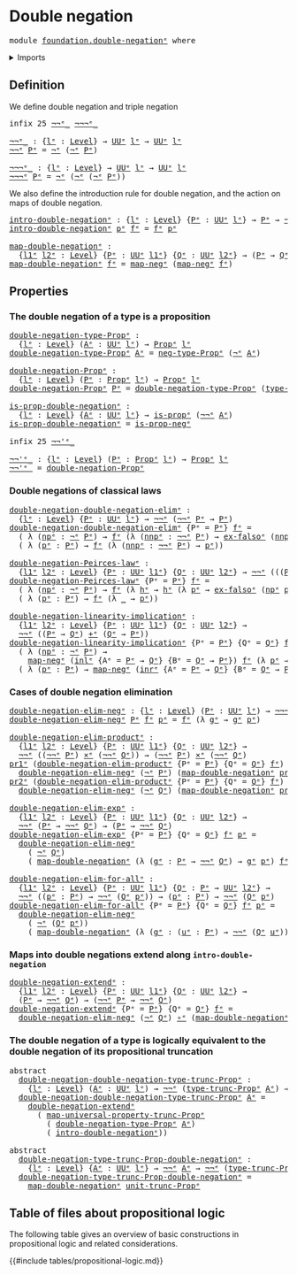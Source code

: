# Double negation

<pre class="Agda"><a id="28" class="Keyword">module</a> <a id="35" href="foundation.double-negation%25E1%25B5%2589.html" class="Module">foundation.double-negationᵉ</a> <a id="63" class="Keyword">where</a>
</pre>
<details><summary>Imports</summary>

<pre class="Agda"><a id="119" class="Keyword">open</a> <a id="124" class="Keyword">import</a> <a id="131" href="foundation.dependent-pair-types%25E1%25B5%2589.html" class="Module">foundation.dependent-pair-typesᵉ</a>
<a id="164" class="Keyword">open</a> <a id="169" class="Keyword">import</a> <a id="176" href="foundation.negation%25E1%25B5%2589.html" class="Module">foundation.negationᵉ</a>
<a id="197" class="Keyword">open</a> <a id="202" class="Keyword">import</a> <a id="209" href="foundation.propositional-truncations%25E1%25B5%2589.html" class="Module">foundation.propositional-truncationsᵉ</a>
<a id="247" class="Keyword">open</a> <a id="252" class="Keyword">import</a> <a id="259" href="foundation.universe-levels%25E1%25B5%2589.html" class="Module">foundation.universe-levelsᵉ</a>

<a id="288" class="Keyword">open</a> <a id="293" class="Keyword">import</a> <a id="300" href="foundation-core.cartesian-product-types%25E1%25B5%2589.html" class="Module">foundation-core.cartesian-product-typesᵉ</a>
<a id="341" class="Keyword">open</a> <a id="346" class="Keyword">import</a> <a id="353" href="foundation-core.coproduct-types%25E1%25B5%2589.html" class="Module">foundation-core.coproduct-typesᵉ</a>
<a id="386" class="Keyword">open</a> <a id="391" class="Keyword">import</a> <a id="398" href="foundation-core.empty-types%25E1%25B5%2589.html" class="Module">foundation-core.empty-typesᵉ</a>
<a id="427" class="Keyword">open</a> <a id="432" class="Keyword">import</a> <a id="439" href="foundation-core.function-types%25E1%25B5%2589.html" class="Module">foundation-core.function-typesᵉ</a>
<a id="471" class="Keyword">open</a> <a id="476" class="Keyword">import</a> <a id="483" href="foundation-core.propositions%25E1%25B5%2589.html" class="Module">foundation-core.propositionsᵉ</a>
</pre>
</details>

## Definition

We define double negation and triple negation

<pre class="Agda"><a id="600" class="Keyword">infix</a> <a id="606" class="Number">25</a> <a id="609" href="foundation.double-negation%25E1%25B5%2589.html#621" class="Function Operator">¬¬ᵉ_</a> <a id="614" href="foundation.double-negation%25E1%25B5%2589.html#680" class="Function Operator">¬¬¬ᵉ_</a>

<a id="¬¬ᵉ_"></a><a id="621" href="foundation.double-negation%25E1%25B5%2589.html#621" class="Function Operator">¬¬ᵉ_</a> <a id="626" class="Symbol">:</a> <a id="628" class="Symbol">{</a><a id="629" href="foundation.double-negation%25E1%25B5%2589.html#629" class="Bound">lᵉ</a> <a id="632" class="Symbol">:</a> <a id="634" href="Agda.Primitive.html#742" class="Postulate">Level</a><a id="639" class="Symbol">}</a> <a id="641" class="Symbol">→</a> <a id="643" href="Agda.Primitive.html#429" class="Primitive">UUᵉ</a> <a id="647" href="foundation.double-negation%25E1%25B5%2589.html#629" class="Bound">lᵉ</a> <a id="650" class="Symbol">→</a> <a id="652" href="Agda.Primitive.html#429" class="Primitive">UUᵉ</a> <a id="656" href="foundation.double-negation%25E1%25B5%2589.html#629" class="Bound">lᵉ</a>
<a id="659" href="foundation.double-negation%25E1%25B5%2589.html#621" class="Function Operator">¬¬ᵉ</a> <a id="663" href="foundation.double-negation%25E1%25B5%2589.html#663" class="Bound">Pᵉ</a> <a id="666" class="Symbol">=</a> <a id="668" href="foundation-core.negation%25E1%25B5%2589.html#599" class="Function Operator">¬ᵉ</a> <a id="671" class="Symbol">(</a><a id="672" href="foundation-core.negation%25E1%25B5%2589.html#599" class="Function Operator">¬ᵉ</a> <a id="675" href="foundation.double-negation%25E1%25B5%2589.html#663" class="Bound">Pᵉ</a><a id="677" class="Symbol">)</a>

<a id="¬¬¬ᵉ_"></a><a id="680" href="foundation.double-negation%25E1%25B5%2589.html#680" class="Function Operator">¬¬¬ᵉ_</a> <a id="686" class="Symbol">:</a> <a id="688" class="Symbol">{</a><a id="689" href="foundation.double-negation%25E1%25B5%2589.html#689" class="Bound">lᵉ</a> <a id="692" class="Symbol">:</a> <a id="694" href="Agda.Primitive.html#742" class="Postulate">Level</a><a id="699" class="Symbol">}</a> <a id="701" class="Symbol">→</a> <a id="703" href="Agda.Primitive.html#429" class="Primitive">UUᵉ</a> <a id="707" href="foundation.double-negation%25E1%25B5%2589.html#689" class="Bound">lᵉ</a> <a id="710" class="Symbol">→</a> <a id="712" href="Agda.Primitive.html#429" class="Primitive">UUᵉ</a> <a id="716" href="foundation.double-negation%25E1%25B5%2589.html#689" class="Bound">lᵉ</a>
<a id="719" href="foundation.double-negation%25E1%25B5%2589.html#680" class="Function Operator">¬¬¬ᵉ</a> <a id="724" href="foundation.double-negation%25E1%25B5%2589.html#724" class="Bound">Pᵉ</a> <a id="727" class="Symbol">=</a> <a id="729" href="foundation-core.negation%25E1%25B5%2589.html#599" class="Function Operator">¬ᵉ</a> <a id="732" class="Symbol">(</a><a id="733" href="foundation-core.negation%25E1%25B5%2589.html#599" class="Function Operator">¬ᵉ</a> <a id="736" class="Symbol">(</a><a id="737" href="foundation-core.negation%25E1%25B5%2589.html#599" class="Function Operator">¬ᵉ</a> <a id="740" href="foundation.double-negation%25E1%25B5%2589.html#724" class="Bound">Pᵉ</a><a id="742" class="Symbol">))</a>
</pre>
We also define the introduction rule for double negation, and the action on maps
of double negation.

<pre class="Agda"><a id="intro-double-negationᵉ"></a><a id="860" href="foundation.double-negation%25E1%25B5%2589.html#860" class="Function">intro-double-negationᵉ</a> <a id="883" class="Symbol">:</a> <a id="885" class="Symbol">{</a><a id="886" href="foundation.double-negation%25E1%25B5%2589.html#886" class="Bound">lᵉ</a> <a id="889" class="Symbol">:</a> <a id="891" href="Agda.Primitive.html#742" class="Postulate">Level</a><a id="896" class="Symbol">}</a> <a id="898" class="Symbol">{</a><a id="899" href="foundation.double-negation%25E1%25B5%2589.html#899" class="Bound">Pᵉ</a> <a id="902" class="Symbol">:</a> <a id="904" href="Agda.Primitive.html#429" class="Primitive">UUᵉ</a> <a id="908" href="foundation.double-negation%25E1%25B5%2589.html#886" class="Bound">lᵉ</a><a id="910" class="Symbol">}</a> <a id="912" class="Symbol">→</a> <a id="914" href="foundation.double-negation%25E1%25B5%2589.html#899" class="Bound">Pᵉ</a> <a id="917" class="Symbol">→</a> <a id="919" href="foundation.double-negation%25E1%25B5%2589.html#621" class="Function Operator">¬¬ᵉ</a> <a id="923" href="foundation.double-negation%25E1%25B5%2589.html#899" class="Bound">Pᵉ</a>
<a id="926" href="foundation.double-negation%25E1%25B5%2589.html#860" class="Function">intro-double-negationᵉ</a> <a id="949" href="foundation.double-negation%25E1%25B5%2589.html#949" class="Bound">pᵉ</a> <a id="952" href="foundation.double-negation%25E1%25B5%2589.html#952" class="Bound">fᵉ</a> <a id="955" class="Symbol">=</a> <a id="957" href="foundation.double-negation%25E1%25B5%2589.html#952" class="Bound">fᵉ</a> <a id="960" href="foundation.double-negation%25E1%25B5%2589.html#949" class="Bound">pᵉ</a>

<a id="map-double-negationᵉ"></a><a id="964" href="foundation.double-negation%25E1%25B5%2589.html#964" class="Function">map-double-negationᵉ</a> <a id="985" class="Symbol">:</a>
  <a id="989" class="Symbol">{</a><a id="990" href="foundation.double-negation%25E1%25B5%2589.html#990" class="Bound">l1ᵉ</a> <a id="994" href="foundation.double-negation%25E1%25B5%2589.html#994" class="Bound">l2ᵉ</a> <a id="998" class="Symbol">:</a> <a id="1000" href="Agda.Primitive.html#742" class="Postulate">Level</a><a id="1005" class="Symbol">}</a> <a id="1007" class="Symbol">{</a><a id="1008" href="foundation.double-negation%25E1%25B5%2589.html#1008" class="Bound">Pᵉ</a> <a id="1011" class="Symbol">:</a> <a id="1013" href="Agda.Primitive.html#429" class="Primitive">UUᵉ</a> <a id="1017" href="foundation.double-negation%25E1%25B5%2589.html#990" class="Bound">l1ᵉ</a><a id="1020" class="Symbol">}</a> <a id="1022" class="Symbol">{</a><a id="1023" href="foundation.double-negation%25E1%25B5%2589.html#1023" class="Bound">Qᵉ</a> <a id="1026" class="Symbol">:</a> <a id="1028" href="Agda.Primitive.html#429" class="Primitive">UUᵉ</a> <a id="1032" href="foundation.double-negation%25E1%25B5%2589.html#994" class="Bound">l2ᵉ</a><a id="1035" class="Symbol">}</a> <a id="1037" class="Symbol">→</a> <a id="1039" class="Symbol">(</a><a id="1040" href="foundation.double-negation%25E1%25B5%2589.html#1008" class="Bound">Pᵉ</a> <a id="1043" class="Symbol">→</a> <a id="1045" href="foundation.double-negation%25E1%25B5%2589.html#1023" class="Bound">Qᵉ</a><a id="1047" class="Symbol">)</a> <a id="1049" class="Symbol">→</a> <a id="1051" href="foundation.double-negation%25E1%25B5%2589.html#621" class="Function Operator">¬¬ᵉ</a> <a id="1055" href="foundation.double-negation%25E1%25B5%2589.html#1008" class="Bound">Pᵉ</a> <a id="1058" class="Symbol">→</a> <a id="1060" href="foundation.double-negation%25E1%25B5%2589.html#621" class="Function Operator">¬¬ᵉ</a> <a id="1064" href="foundation.double-negation%25E1%25B5%2589.html#1023" class="Bound">Qᵉ</a>
<a id="1067" href="foundation.double-negation%25E1%25B5%2589.html#964" class="Function">map-double-negationᵉ</a> <a id="1088" href="foundation.double-negation%25E1%25B5%2589.html#1088" class="Bound">fᵉ</a> <a id="1091" class="Symbol">=</a> <a id="1093" href="foundation-core.negation%25E1%25B5%2589.html#657" class="Function">map-negᵉ</a> <a id="1102" class="Symbol">(</a><a id="1103" href="foundation-core.negation%25E1%25B5%2589.html#657" class="Function">map-negᵉ</a> <a id="1112" href="foundation.double-negation%25E1%25B5%2589.html#1088" class="Bound">fᵉ</a><a id="1114" class="Symbol">)</a>
</pre>
## Properties

### The double negation of a type is a proposition

<pre class="Agda"><a id="double-negation-type-Propᵉ"></a><a id="1196" href="foundation.double-negation%25E1%25B5%2589.html#1196" class="Function">double-negation-type-Propᵉ</a> <a id="1223" class="Symbol">:</a>
  <a id="1227" class="Symbol">{</a><a id="1228" href="foundation.double-negation%25E1%25B5%2589.html#1228" class="Bound">lᵉ</a> <a id="1231" class="Symbol">:</a> <a id="1233" href="Agda.Primitive.html#742" class="Postulate">Level</a><a id="1238" class="Symbol">}</a> <a id="1240" class="Symbol">(</a><a id="1241" href="foundation.double-negation%25E1%25B5%2589.html#1241" class="Bound">Aᵉ</a> <a id="1244" class="Symbol">:</a> <a id="1246" href="Agda.Primitive.html#429" class="Primitive">UUᵉ</a> <a id="1250" href="foundation.double-negation%25E1%25B5%2589.html#1228" class="Bound">lᵉ</a><a id="1252" class="Symbol">)</a> <a id="1254" class="Symbol">→</a> <a id="1256" href="foundation-core.propositions%25E1%25B5%2589.html#1181" class="Function">Propᵉ</a> <a id="1262" href="foundation.double-negation%25E1%25B5%2589.html#1228" class="Bound">lᵉ</a>
<a id="1265" href="foundation.double-negation%25E1%25B5%2589.html#1196" class="Function">double-negation-type-Propᵉ</a> <a id="1292" href="foundation.double-negation%25E1%25B5%2589.html#1292" class="Bound">Aᵉ</a> <a id="1295" class="Symbol">=</a> <a id="1297" href="foundation.negation%25E1%25B5%2589.html#883" class="Function">neg-type-Propᵉ</a> <a id="1312" class="Symbol">(</a><a id="1313" href="foundation-core.negation%25E1%25B5%2589.html#599" class="Function Operator">¬ᵉ</a> <a id="1316" href="foundation.double-negation%25E1%25B5%2589.html#1292" class="Bound">Aᵉ</a><a id="1318" class="Symbol">)</a>

<a id="double-negation-Propᵉ"></a><a id="1321" href="foundation.double-negation%25E1%25B5%2589.html#1321" class="Function">double-negation-Propᵉ</a> <a id="1343" class="Symbol">:</a>
  <a id="1347" class="Symbol">{</a><a id="1348" href="foundation.double-negation%25E1%25B5%2589.html#1348" class="Bound">lᵉ</a> <a id="1351" class="Symbol">:</a> <a id="1353" href="Agda.Primitive.html#742" class="Postulate">Level</a><a id="1358" class="Symbol">}</a> <a id="1360" class="Symbol">(</a><a id="1361" href="foundation.double-negation%25E1%25B5%2589.html#1361" class="Bound">Pᵉ</a> <a id="1364" class="Symbol">:</a> <a id="1366" href="foundation-core.propositions%25E1%25B5%2589.html#1181" class="Function">Propᵉ</a> <a id="1372" href="foundation.double-negation%25E1%25B5%2589.html#1348" class="Bound">lᵉ</a><a id="1374" class="Symbol">)</a> <a id="1376" class="Symbol">→</a> <a id="1378" href="foundation-core.propositions%25E1%25B5%2589.html#1181" class="Function">Propᵉ</a> <a id="1384" href="foundation.double-negation%25E1%25B5%2589.html#1348" class="Bound">lᵉ</a>
<a id="1387" href="foundation.double-negation%25E1%25B5%2589.html#1321" class="Function">double-negation-Propᵉ</a> <a id="1409" href="foundation.double-negation%25E1%25B5%2589.html#1409" class="Bound">Pᵉ</a> <a id="1412" class="Symbol">=</a> <a id="1414" href="foundation.double-negation%25E1%25B5%2589.html#1196" class="Function">double-negation-type-Propᵉ</a> <a id="1441" class="Symbol">(</a><a id="1442" href="foundation-core.propositions%25E1%25B5%2589.html#1288" class="Function">type-Propᵉ</a> <a id="1453" href="foundation.double-negation%25E1%25B5%2589.html#1409" class="Bound">Pᵉ</a><a id="1455" class="Symbol">)</a>

<a id="is-prop-double-negationᵉ"></a><a id="1458" href="foundation.double-negation%25E1%25B5%2589.html#1458" class="Function">is-prop-double-negationᵉ</a> <a id="1483" class="Symbol">:</a>
  <a id="1487" class="Symbol">{</a><a id="1488" href="foundation.double-negation%25E1%25B5%2589.html#1488" class="Bound">lᵉ</a> <a id="1491" class="Symbol">:</a> <a id="1493" href="Agda.Primitive.html#742" class="Postulate">Level</a><a id="1498" class="Symbol">}</a> <a id="1500" class="Symbol">{</a><a id="1501" href="foundation.double-negation%25E1%25B5%2589.html#1501" class="Bound">Aᵉ</a> <a id="1504" class="Symbol">:</a> <a id="1506" href="Agda.Primitive.html#429" class="Primitive">UUᵉ</a> <a id="1510" href="foundation.double-negation%25E1%25B5%2589.html#1488" class="Bound">lᵉ</a><a id="1512" class="Symbol">}</a> <a id="1514" class="Symbol">→</a> <a id="1516" href="foundation-core.propositions%25E1%25B5%2589.html#1041" class="Function">is-propᵉ</a> <a id="1525" class="Symbol">(</a><a id="1526" href="foundation.double-negation%25E1%25B5%2589.html#621" class="Function Operator">¬¬ᵉ</a> <a id="1530" href="foundation.double-negation%25E1%25B5%2589.html#1501" class="Bound">Aᵉ</a><a id="1532" class="Symbol">)</a>
<a id="1534" href="foundation.double-negation%25E1%25B5%2589.html#1458" class="Function">is-prop-double-negationᵉ</a> <a id="1559" class="Symbol">=</a> <a id="1561" href="foundation.negation%25E1%25B5%2589.html#758" class="Function">is-prop-negᵉ</a>

<a id="1575" class="Keyword">infix</a> <a id="1581" class="Number">25</a> <a id="1584" href="foundation.double-negation%25E1%25B5%2589.html#1591" class="Function Operator">¬¬&#39;ᵉ_</a>

<a id="¬¬&#39;ᵉ_"></a><a id="1591" href="foundation.double-negation%25E1%25B5%2589.html#1591" class="Function Operator">¬¬&#39;ᵉ_</a> <a id="1597" class="Symbol">:</a> <a id="1599" class="Symbol">{</a><a id="1600" href="foundation.double-negation%25E1%25B5%2589.html#1600" class="Bound">lᵉ</a> <a id="1603" class="Symbol">:</a> <a id="1605" href="Agda.Primitive.html#742" class="Postulate">Level</a><a id="1610" class="Symbol">}</a> <a id="1612" class="Symbol">(</a><a id="1613" href="foundation.double-negation%25E1%25B5%2589.html#1613" class="Bound">Pᵉ</a> <a id="1616" class="Symbol">:</a> <a id="1618" href="foundation-core.propositions%25E1%25B5%2589.html#1181" class="Function">Propᵉ</a> <a id="1624" href="foundation.double-negation%25E1%25B5%2589.html#1600" class="Bound">lᵉ</a><a id="1626" class="Symbol">)</a> <a id="1628" class="Symbol">→</a> <a id="1630" href="foundation-core.propositions%25E1%25B5%2589.html#1181" class="Function">Propᵉ</a> <a id="1636" href="foundation.double-negation%25E1%25B5%2589.html#1600" class="Bound">lᵉ</a>
<a id="1639" href="foundation.double-negation%25E1%25B5%2589.html#1591" class="Function Operator">¬¬&#39;ᵉ_</a> <a id="1645" class="Symbol">=</a> <a id="1647" href="foundation.double-negation%25E1%25B5%2589.html#1321" class="Function">double-negation-Propᵉ</a>
</pre>
### Double negations of classical laws

<pre class="Agda"><a id="double-negation-double-negation-elimᵉ"></a><a id="1722" href="foundation.double-negation%25E1%25B5%2589.html#1722" class="Function">double-negation-double-negation-elimᵉ</a> <a id="1760" class="Symbol">:</a>
  <a id="1764" class="Symbol">{</a><a id="1765" href="foundation.double-negation%25E1%25B5%2589.html#1765" class="Bound">lᵉ</a> <a id="1768" class="Symbol">:</a> <a id="1770" href="Agda.Primitive.html#742" class="Postulate">Level</a><a id="1775" class="Symbol">}</a> <a id="1777" class="Symbol">{</a><a id="1778" href="foundation.double-negation%25E1%25B5%2589.html#1778" class="Bound">Pᵉ</a> <a id="1781" class="Symbol">:</a> <a id="1783" href="Agda.Primitive.html#429" class="Primitive">UUᵉ</a> <a id="1787" href="foundation.double-negation%25E1%25B5%2589.html#1765" class="Bound">lᵉ</a><a id="1789" class="Symbol">}</a> <a id="1791" class="Symbol">→</a> <a id="1793" href="foundation.double-negation%25E1%25B5%2589.html#621" class="Function Operator">¬¬ᵉ</a> <a id="1797" class="Symbol">(</a><a id="1798" href="foundation.double-negation%25E1%25B5%2589.html#621" class="Function Operator">¬¬ᵉ</a> <a id="1802" href="foundation.double-negation%25E1%25B5%2589.html#1778" class="Bound">Pᵉ</a> <a id="1805" class="Symbol">→</a> <a id="1807" href="foundation.double-negation%25E1%25B5%2589.html#1778" class="Bound">Pᵉ</a><a id="1809" class="Symbol">)</a>
<a id="1811" href="foundation.double-negation%25E1%25B5%2589.html#1722" class="Function">double-negation-double-negation-elimᵉ</a> <a id="1849" class="Symbol">{</a><a id="1850" class="Argument">Pᵉ</a> <a id="1853" class="Symbol">=</a> <a id="1855" href="foundation.double-negation%25E1%25B5%2589.html#1855" class="Bound">Pᵉ</a><a id="1857" class="Symbol">}</a> <a id="1859" href="foundation.double-negation%25E1%25B5%2589.html#1859" class="Bound">fᵉ</a> <a id="1862" class="Symbol">=</a>
  <a id="1866" class="Symbol">(</a> <a id="1868" class="Symbol">λ</a> <a id="1870" class="Symbol">(</a><a id="1871" href="foundation.double-negation%25E1%25B5%2589.html#1871" class="Bound">npᵉ</a> <a id="1875" class="Symbol">:</a> <a id="1877" href="foundation-core.negation%25E1%25B5%2589.html#599" class="Function Operator">¬ᵉ</a> <a id="1880" href="foundation.double-negation%25E1%25B5%2589.html#1855" class="Bound">Pᵉ</a><a id="1882" class="Symbol">)</a> <a id="1884" class="Symbol">→</a> <a id="1886" href="foundation.double-negation%25E1%25B5%2589.html#1859" class="Bound">fᵉ</a> <a id="1889" class="Symbol">(λ</a> <a id="1892" class="Symbol">(</a><a id="1893" href="foundation.double-negation%25E1%25B5%2589.html#1893" class="Bound">nnpᵉ</a> <a id="1898" class="Symbol">:</a> <a id="1900" href="foundation.double-negation%25E1%25B5%2589.html#621" class="Function Operator">¬¬ᵉ</a> <a id="1904" href="foundation.double-negation%25E1%25B5%2589.html#1855" class="Bound">Pᵉ</a><a id="1906" class="Symbol">)</a> <a id="1908" class="Symbol">→</a> <a id="1910" href="foundation-core.empty-types%25E1%25B5%2589.html#927" class="Function">ex-falsoᵉ</a> <a id="1920" class="Symbol">(</a><a id="1921" href="foundation.double-negation%25E1%25B5%2589.html#1893" class="Bound">nnpᵉ</a> <a id="1926" href="foundation.double-negation%25E1%25B5%2589.html#1871" class="Bound">npᵉ</a><a id="1929" class="Symbol">)))</a>
  <a id="1935" class="Symbol">(</a> <a id="1937" class="Symbol">λ</a> <a id="1939" class="Symbol">(</a><a id="1940" href="foundation.double-negation%25E1%25B5%2589.html#1940" class="Bound">pᵉ</a> <a id="1943" class="Symbol">:</a> <a id="1945" href="foundation.double-negation%25E1%25B5%2589.html#1855" class="Bound">Pᵉ</a><a id="1947" class="Symbol">)</a> <a id="1949" class="Symbol">→</a> <a id="1951" href="foundation.double-negation%25E1%25B5%2589.html#1859" class="Bound">fᵉ</a> <a id="1954" class="Symbol">(λ</a> <a id="1957" class="Symbol">(</a><a id="1958" href="foundation.double-negation%25E1%25B5%2589.html#1958" class="Bound">nnpᵉ</a> <a id="1963" class="Symbol">:</a> <a id="1965" href="foundation.double-negation%25E1%25B5%2589.html#621" class="Function Operator">¬¬ᵉ</a> <a id="1969" href="foundation.double-negation%25E1%25B5%2589.html#1855" class="Bound">Pᵉ</a><a id="1971" class="Symbol">)</a> <a id="1973" class="Symbol">→</a> <a id="1975" href="foundation.double-negation%25E1%25B5%2589.html#1940" class="Bound">pᵉ</a><a id="1977" class="Symbol">))</a>

<a id="double-negation-Peirces-lawᵉ"></a><a id="1981" href="foundation.double-negation%25E1%25B5%2589.html#1981" class="Function">double-negation-Peirces-lawᵉ</a> <a id="2010" class="Symbol">:</a>
  <a id="2014" class="Symbol">{</a><a id="2015" href="foundation.double-negation%25E1%25B5%2589.html#2015" class="Bound">l1ᵉ</a> <a id="2019" href="foundation.double-negation%25E1%25B5%2589.html#2019" class="Bound">l2ᵉ</a> <a id="2023" class="Symbol">:</a> <a id="2025" href="Agda.Primitive.html#742" class="Postulate">Level</a><a id="2030" class="Symbol">}</a> <a id="2032" class="Symbol">{</a><a id="2033" href="foundation.double-negation%25E1%25B5%2589.html#2033" class="Bound">Pᵉ</a> <a id="2036" class="Symbol">:</a> <a id="2038" href="Agda.Primitive.html#429" class="Primitive">UUᵉ</a> <a id="2042" href="foundation.double-negation%25E1%25B5%2589.html#2015" class="Bound">l1ᵉ</a><a id="2045" class="Symbol">}</a> <a id="2047" class="Symbol">{</a><a id="2048" href="foundation.double-negation%25E1%25B5%2589.html#2048" class="Bound">Qᵉ</a> <a id="2051" class="Symbol">:</a> <a id="2053" href="Agda.Primitive.html#429" class="Primitive">UUᵉ</a> <a id="2057" href="foundation.double-negation%25E1%25B5%2589.html#2019" class="Bound">l2ᵉ</a><a id="2060" class="Symbol">}</a> <a id="2062" class="Symbol">→</a> <a id="2064" href="foundation.double-negation%25E1%25B5%2589.html#621" class="Function Operator">¬¬ᵉ</a> <a id="2068" class="Symbol">(((</a><a id="2071" href="foundation.double-negation%25E1%25B5%2589.html#2033" class="Bound">Pᵉ</a> <a id="2074" class="Symbol">→</a> <a id="2076" href="foundation.double-negation%25E1%25B5%2589.html#2048" class="Bound">Qᵉ</a><a id="2078" class="Symbol">)</a> <a id="2080" class="Symbol">→</a> <a id="2082" href="foundation.double-negation%25E1%25B5%2589.html#2033" class="Bound">Pᵉ</a><a id="2084" class="Symbol">)</a> <a id="2086" class="Symbol">→</a> <a id="2088" href="foundation.double-negation%25E1%25B5%2589.html#2033" class="Bound">Pᵉ</a><a id="2090" class="Symbol">)</a>
<a id="2092" href="foundation.double-negation%25E1%25B5%2589.html#1981" class="Function">double-negation-Peirces-lawᵉ</a> <a id="2121" class="Symbol">{</a><a id="2122" class="Argument">Pᵉ</a> <a id="2125" class="Symbol">=</a> <a id="2127" href="foundation.double-negation%25E1%25B5%2589.html#2127" class="Bound">Pᵉ</a><a id="2129" class="Symbol">}</a> <a id="2131" href="foundation.double-negation%25E1%25B5%2589.html#2131" class="Bound">fᵉ</a> <a id="2134" class="Symbol">=</a>
  <a id="2138" class="Symbol">(</a> <a id="2140" class="Symbol">λ</a> <a id="2142" class="Symbol">(</a><a id="2143" href="foundation.double-negation%25E1%25B5%2589.html#2143" class="Bound">npᵉ</a> <a id="2147" class="Symbol">:</a> <a id="2149" href="foundation-core.negation%25E1%25B5%2589.html#599" class="Function Operator">¬ᵉ</a> <a id="2152" href="foundation.double-negation%25E1%25B5%2589.html#2127" class="Bound">Pᵉ</a><a id="2154" class="Symbol">)</a> <a id="2156" class="Symbol">→</a> <a id="2158" href="foundation.double-negation%25E1%25B5%2589.html#2131" class="Bound">fᵉ</a> <a id="2161" class="Symbol">(λ</a> <a id="2164" href="foundation.double-negation%25E1%25B5%2589.html#2164" class="Bound">hᵉ</a> <a id="2167" class="Symbol">→</a> <a id="2169" href="foundation.double-negation%25E1%25B5%2589.html#2164" class="Bound">hᵉ</a> <a id="2172" class="Symbol">(λ</a> <a id="2175" href="foundation.double-negation%25E1%25B5%2589.html#2175" class="Bound">pᵉ</a> <a id="2178" class="Symbol">→</a> <a id="2180" href="foundation-core.empty-types%25E1%25B5%2589.html#927" class="Function">ex-falsoᵉ</a> <a id="2190" class="Symbol">(</a><a id="2191" href="foundation.double-negation%25E1%25B5%2589.html#2143" class="Bound">npᵉ</a> <a id="2195" href="foundation.double-negation%25E1%25B5%2589.html#2175" class="Bound">pᵉ</a><a id="2197" class="Symbol">))))</a>
  <a id="2204" class="Symbol">(</a> <a id="2206" class="Symbol">λ</a> <a id="2208" class="Symbol">(</a><a id="2209" href="foundation.double-negation%25E1%25B5%2589.html#2209" class="Bound">pᵉ</a> <a id="2212" class="Symbol">:</a> <a id="2214" href="foundation.double-negation%25E1%25B5%2589.html#2127" class="Bound">Pᵉ</a><a id="2216" class="Symbol">)</a> <a id="2218" class="Symbol">→</a> <a id="2220" href="foundation.double-negation%25E1%25B5%2589.html#2131" class="Bound">fᵉ</a> <a id="2223" class="Symbol">(λ</a> <a id="2226" href="foundation.double-negation%25E1%25B5%2589.html#2226" class="Bound">_</a> <a id="2228" class="Symbol">→</a> <a id="2230" href="foundation.double-negation%25E1%25B5%2589.html#2209" class="Bound">pᵉ</a><a id="2232" class="Symbol">))</a>

<a id="double-negation-linearity-implicationᵉ"></a><a id="2236" href="foundation.double-negation%25E1%25B5%2589.html#2236" class="Function">double-negation-linearity-implicationᵉ</a> <a id="2275" class="Symbol">:</a>
  <a id="2279" class="Symbol">{</a><a id="2280" href="foundation.double-negation%25E1%25B5%2589.html#2280" class="Bound">l1ᵉ</a> <a id="2284" href="foundation.double-negation%25E1%25B5%2589.html#2284" class="Bound">l2ᵉ</a> <a id="2288" class="Symbol">:</a> <a id="2290" href="Agda.Primitive.html#742" class="Postulate">Level</a><a id="2295" class="Symbol">}</a> <a id="2297" class="Symbol">{</a><a id="2298" href="foundation.double-negation%25E1%25B5%2589.html#2298" class="Bound">Pᵉ</a> <a id="2301" class="Symbol">:</a> <a id="2303" href="Agda.Primitive.html#429" class="Primitive">UUᵉ</a> <a id="2307" href="foundation.double-negation%25E1%25B5%2589.html#2280" class="Bound">l1ᵉ</a><a id="2310" class="Symbol">}</a> <a id="2312" class="Symbol">{</a><a id="2313" href="foundation.double-negation%25E1%25B5%2589.html#2313" class="Bound">Qᵉ</a> <a id="2316" class="Symbol">:</a> <a id="2318" href="Agda.Primitive.html#429" class="Primitive">UUᵉ</a> <a id="2322" href="foundation.double-negation%25E1%25B5%2589.html#2284" class="Bound">l2ᵉ</a><a id="2325" class="Symbol">}</a> <a id="2327" class="Symbol">→</a>
  <a id="2331" href="foundation.double-negation%25E1%25B5%2589.html#621" class="Function Operator">¬¬ᵉ</a> <a id="2335" class="Symbol">((</a><a id="2337" href="foundation.double-negation%25E1%25B5%2589.html#2298" class="Bound">Pᵉ</a> <a id="2340" class="Symbol">→</a> <a id="2342" href="foundation.double-negation%25E1%25B5%2589.html#2313" class="Bound">Qᵉ</a><a id="2344" class="Symbol">)</a> <a id="2346" href="foundation-core.coproduct-types%25E1%25B5%2589.html#392" class="Datatype Operator">+ᵉ</a> <a id="2349" class="Symbol">(</a><a id="2350" href="foundation.double-negation%25E1%25B5%2589.html#2313" class="Bound">Qᵉ</a> <a id="2353" class="Symbol">→</a> <a id="2355" href="foundation.double-negation%25E1%25B5%2589.html#2298" class="Bound">Pᵉ</a><a id="2357" class="Symbol">))</a>
<a id="2360" href="foundation.double-negation%25E1%25B5%2589.html#2236" class="Function">double-negation-linearity-implicationᵉ</a> <a id="2399" class="Symbol">{</a><a id="2400" class="Argument">Pᵉ</a> <a id="2403" class="Symbol">=</a> <a id="2405" href="foundation.double-negation%25E1%25B5%2589.html#2405" class="Bound">Pᵉ</a><a id="2407" class="Symbol">}</a> <a id="2409" class="Symbol">{</a><a id="2410" class="Argument">Qᵉ</a> <a id="2413" class="Symbol">=</a> <a id="2415" href="foundation.double-negation%25E1%25B5%2589.html#2415" class="Bound">Qᵉ</a><a id="2417" class="Symbol">}</a> <a id="2419" href="foundation.double-negation%25E1%25B5%2589.html#2419" class="Bound">fᵉ</a> <a id="2422" class="Symbol">=</a>
  <a id="2426" class="Symbol">(</a> <a id="2428" class="Symbol">λ</a> <a id="2430" class="Symbol">(</a><a id="2431" href="foundation.double-negation%25E1%25B5%2589.html#2431" class="Bound">npᵉ</a> <a id="2435" class="Symbol">:</a> <a id="2437" href="foundation-core.negation%25E1%25B5%2589.html#599" class="Function Operator">¬ᵉ</a> <a id="2440" href="foundation.double-negation%25E1%25B5%2589.html#2405" class="Bound">Pᵉ</a><a id="2442" class="Symbol">)</a> <a id="2444" class="Symbol">→</a>
    <a id="2450" href="foundation-core.negation%25E1%25B5%2589.html#657" class="Function">map-negᵉ</a> <a id="2459" class="Symbol">(</a><a id="2460" href="foundation-core.coproduct-types%25E1%25B5%2589.html#473" class="InductiveConstructor">inlᵉ</a> <a id="2465" class="Symbol">{</a><a id="2466" class="Argument">Aᵉ</a> <a id="2469" class="Symbol">=</a> <a id="2471" href="foundation.double-negation%25E1%25B5%2589.html#2405" class="Bound">Pᵉ</a> <a id="2474" class="Symbol">→</a> <a id="2476" href="foundation.double-negation%25E1%25B5%2589.html#2415" class="Bound">Qᵉ</a><a id="2478" class="Symbol">}</a> <a id="2480" class="Symbol">{</a><a id="2481" class="Argument">Bᵉ</a> <a id="2484" class="Symbol">=</a> <a id="2486" href="foundation.double-negation%25E1%25B5%2589.html#2415" class="Bound">Qᵉ</a> <a id="2489" class="Symbol">→</a> <a id="2491" href="foundation.double-negation%25E1%25B5%2589.html#2405" class="Bound">Pᵉ</a><a id="2493" class="Symbol">})</a> <a id="2496" href="foundation.double-negation%25E1%25B5%2589.html#2419" class="Bound">fᵉ</a> <a id="2499" class="Symbol">(λ</a> <a id="2502" href="foundation.double-negation%25E1%25B5%2589.html#2502" class="Bound">pᵉ</a> <a id="2505" class="Symbol">→</a> <a id="2507" href="foundation-core.empty-types%25E1%25B5%2589.html#927" class="Function">ex-falsoᵉ</a> <a id="2517" class="Symbol">(</a><a id="2518" href="foundation.double-negation%25E1%25B5%2589.html#2431" class="Bound">npᵉ</a> <a id="2522" href="foundation.double-negation%25E1%25B5%2589.html#2502" class="Bound">pᵉ</a><a id="2524" class="Symbol">)))</a>
  <a id="2530" class="Symbol">(</a> <a id="2532" class="Symbol">λ</a> <a id="2534" class="Symbol">(</a><a id="2535" href="foundation.double-negation%25E1%25B5%2589.html#2535" class="Bound">pᵉ</a> <a id="2538" class="Symbol">:</a> <a id="2540" href="foundation.double-negation%25E1%25B5%2589.html#2405" class="Bound">Pᵉ</a><a id="2542" class="Symbol">)</a> <a id="2544" class="Symbol">→</a> <a id="2546" href="foundation-core.negation%25E1%25B5%2589.html#657" class="Function">map-negᵉ</a> <a id="2555" class="Symbol">(</a><a id="2556" href="foundation-core.coproduct-types%25E1%25B5%2589.html#496" class="InductiveConstructor">inrᵉ</a> <a id="2561" class="Symbol">{</a><a id="2562" class="Argument">Aᵉ</a> <a id="2565" class="Symbol">=</a> <a id="2567" href="foundation.double-negation%25E1%25B5%2589.html#2405" class="Bound">Pᵉ</a> <a id="2570" class="Symbol">→</a> <a id="2572" href="foundation.double-negation%25E1%25B5%2589.html#2415" class="Bound">Qᵉ</a><a id="2574" class="Symbol">}</a> <a id="2576" class="Symbol">{</a><a id="2577" class="Argument">Bᵉ</a> <a id="2580" class="Symbol">=</a> <a id="2582" href="foundation.double-negation%25E1%25B5%2589.html#2415" class="Bound">Qᵉ</a> <a id="2585" class="Symbol">→</a> <a id="2587" href="foundation.double-negation%25E1%25B5%2589.html#2405" class="Bound">Pᵉ</a><a id="2589" class="Symbol">})</a> <a id="2592" href="foundation.double-negation%25E1%25B5%2589.html#2419" class="Bound">fᵉ</a> <a id="2595" class="Symbol">(λ</a> <a id="2598" href="foundation.double-negation%25E1%25B5%2589.html#2598" class="Bound">_</a> <a id="2600" class="Symbol">→</a> <a id="2602" href="foundation.double-negation%25E1%25B5%2589.html#2535" class="Bound">pᵉ</a><a id="2604" class="Symbol">))</a>
</pre>
### Cases of double negation elimination

<pre class="Agda"><a id="double-negation-elim-negᵉ"></a><a id="2662" href="foundation.double-negation%25E1%25B5%2589.html#2662" class="Function">double-negation-elim-negᵉ</a> <a id="2688" class="Symbol">:</a> <a id="2690" class="Symbol">{</a><a id="2691" href="foundation.double-negation%25E1%25B5%2589.html#2691" class="Bound">lᵉ</a> <a id="2694" class="Symbol">:</a> <a id="2696" href="Agda.Primitive.html#742" class="Postulate">Level</a><a id="2701" class="Symbol">}</a> <a id="2703" class="Symbol">(</a><a id="2704" href="foundation.double-negation%25E1%25B5%2589.html#2704" class="Bound">Pᵉ</a> <a id="2707" class="Symbol">:</a> <a id="2709" href="Agda.Primitive.html#429" class="Primitive">UUᵉ</a> <a id="2713" href="foundation.double-negation%25E1%25B5%2589.html#2691" class="Bound">lᵉ</a><a id="2715" class="Symbol">)</a> <a id="2717" class="Symbol">→</a> <a id="2719" href="foundation.double-negation%25E1%25B5%2589.html#680" class="Function Operator">¬¬¬ᵉ</a> <a id="2724" href="foundation.double-negation%25E1%25B5%2589.html#2704" class="Bound">Pᵉ</a> <a id="2727" class="Symbol">→</a> <a id="2729" href="foundation-core.negation%25E1%25B5%2589.html#599" class="Function Operator">¬ᵉ</a> <a id="2732" href="foundation.double-negation%25E1%25B5%2589.html#2704" class="Bound">Pᵉ</a>
<a id="2735" href="foundation.double-negation%25E1%25B5%2589.html#2662" class="Function">double-negation-elim-negᵉ</a> <a id="2761" href="foundation.double-negation%25E1%25B5%2589.html#2761" class="Bound">Pᵉ</a> <a id="2764" href="foundation.double-negation%25E1%25B5%2589.html#2764" class="Bound">fᵉ</a> <a id="2767" href="foundation.double-negation%25E1%25B5%2589.html#2767" class="Bound">pᵉ</a> <a id="2770" class="Symbol">=</a> <a id="2772" href="foundation.double-negation%25E1%25B5%2589.html#2764" class="Bound">fᵉ</a> <a id="2775" class="Symbol">(λ</a> <a id="2778" href="foundation.double-negation%25E1%25B5%2589.html#2778" class="Bound">gᵉ</a> <a id="2781" class="Symbol">→</a> <a id="2783" href="foundation.double-negation%25E1%25B5%2589.html#2778" class="Bound">gᵉ</a> <a id="2786" href="foundation.double-negation%25E1%25B5%2589.html#2767" class="Bound">pᵉ</a><a id="2788" class="Symbol">)</a>

<a id="double-negation-elim-productᵉ"></a><a id="2791" href="foundation.double-negation%25E1%25B5%2589.html#2791" class="Function">double-negation-elim-productᵉ</a> <a id="2821" class="Symbol">:</a>
  <a id="2825" class="Symbol">{</a><a id="2826" href="foundation.double-negation%25E1%25B5%2589.html#2826" class="Bound">l1ᵉ</a> <a id="2830" href="foundation.double-negation%25E1%25B5%2589.html#2830" class="Bound">l2ᵉ</a> <a id="2834" class="Symbol">:</a> <a id="2836" href="Agda.Primitive.html#742" class="Postulate">Level</a><a id="2841" class="Symbol">}</a> <a id="2843" class="Symbol">{</a><a id="2844" href="foundation.double-negation%25E1%25B5%2589.html#2844" class="Bound">Pᵉ</a> <a id="2847" class="Symbol">:</a> <a id="2849" href="Agda.Primitive.html#429" class="Primitive">UUᵉ</a> <a id="2853" href="foundation.double-negation%25E1%25B5%2589.html#2826" class="Bound">l1ᵉ</a><a id="2856" class="Symbol">}</a> <a id="2858" class="Symbol">{</a><a id="2859" href="foundation.double-negation%25E1%25B5%2589.html#2859" class="Bound">Qᵉ</a> <a id="2862" class="Symbol">:</a> <a id="2864" href="Agda.Primitive.html#429" class="Primitive">UUᵉ</a> <a id="2868" href="foundation.double-negation%25E1%25B5%2589.html#2830" class="Bound">l2ᵉ</a><a id="2871" class="Symbol">}</a> <a id="2873" class="Symbol">→</a>
  <a id="2877" href="foundation.double-negation%25E1%25B5%2589.html#621" class="Function Operator">¬¬ᵉ</a> <a id="2881" class="Symbol">((</a><a id="2883" href="foundation.double-negation%25E1%25B5%2589.html#621" class="Function Operator">¬¬ᵉ</a> <a id="2887" href="foundation.double-negation%25E1%25B5%2589.html#2844" class="Bound">Pᵉ</a><a id="2889" class="Symbol">)</a> <a id="2891" href="foundation-core.cartesian-product-types%25E1%25B5%2589.html#623" class="Function Operator">×ᵉ</a> <a id="2894" class="Symbol">(</a><a id="2895" href="foundation.double-negation%25E1%25B5%2589.html#621" class="Function Operator">¬¬ᵉ</a> <a id="2899" href="foundation.double-negation%25E1%25B5%2589.html#2859" class="Bound">Qᵉ</a><a id="2901" class="Symbol">))</a> <a id="2904" class="Symbol">→</a> <a id="2906" class="Symbol">(</a><a id="2907" href="foundation.double-negation%25E1%25B5%2589.html#621" class="Function Operator">¬¬ᵉ</a> <a id="2911" href="foundation.double-negation%25E1%25B5%2589.html#2844" class="Bound">Pᵉ</a><a id="2913" class="Symbol">)</a> <a id="2915" href="foundation-core.cartesian-product-types%25E1%25B5%2589.html#623" class="Function Operator">×ᵉ</a> <a id="2918" class="Symbol">(</a><a id="2919" href="foundation.double-negation%25E1%25B5%2589.html#621" class="Function Operator">¬¬ᵉ</a> <a id="2923" href="foundation.double-negation%25E1%25B5%2589.html#2859" class="Bound">Qᵉ</a><a id="2925" class="Symbol">)</a>
<a id="2927" href="foundation.dependent-pair-types%25E1%25B5%2589.html#697" class="Field">pr1ᵉ</a> <a id="2932" class="Symbol">(</a><a id="2933" href="foundation.double-negation%25E1%25B5%2589.html#2791" class="Function">double-negation-elim-productᵉ</a> <a id="2963" class="Symbol">{</a><a id="2964" class="Argument">Pᵉ</a> <a id="2967" class="Symbol">=</a> <a id="2969" href="foundation.double-negation%25E1%25B5%2589.html#2969" class="Bound">Pᵉ</a><a id="2971" class="Symbol">}</a> <a id="2973" class="Symbol">{</a><a id="2974" class="Argument">Qᵉ</a> <a id="2977" class="Symbol">=</a> <a id="2979" href="foundation.double-negation%25E1%25B5%2589.html#2979" class="Bound">Qᵉ</a><a id="2981" class="Symbol">}</a> <a id="2983" href="foundation.double-negation%25E1%25B5%2589.html#2983" class="Bound">fᵉ</a><a id="2985" class="Symbol">)</a> <a id="2987" class="Symbol">=</a>
  <a id="2991" href="foundation.double-negation%25E1%25B5%2589.html#2662" class="Function">double-negation-elim-negᵉ</a> <a id="3017" class="Symbol">(</a><a id="3018" href="foundation-core.negation%25E1%25B5%2589.html#599" class="Function Operator">¬ᵉ</a> <a id="3021" href="foundation.double-negation%25E1%25B5%2589.html#2969" class="Bound">Pᵉ</a><a id="3023" class="Symbol">)</a> <a id="3025" class="Symbol">(</a><a id="3026" href="foundation.double-negation%25E1%25B5%2589.html#964" class="Function">map-double-negationᵉ</a> <a id="3047" href="foundation.dependent-pair-types%25E1%25B5%2589.html#697" class="Field">pr1ᵉ</a> <a id="3052" href="foundation.double-negation%25E1%25B5%2589.html#2983" class="Bound">fᵉ</a><a id="3054" class="Symbol">)</a>
<a id="3056" href="foundation.dependent-pair-types%25E1%25B5%2589.html#711" class="Field">pr2ᵉ</a> <a id="3061" class="Symbol">(</a><a id="3062" href="foundation.double-negation%25E1%25B5%2589.html#2791" class="Function">double-negation-elim-productᵉ</a> <a id="3092" class="Symbol">{</a><a id="3093" class="Argument">Pᵉ</a> <a id="3096" class="Symbol">=</a> <a id="3098" href="foundation.double-negation%25E1%25B5%2589.html#3098" class="Bound">Pᵉ</a><a id="3100" class="Symbol">}</a> <a id="3102" class="Symbol">{</a><a id="3103" class="Argument">Qᵉ</a> <a id="3106" class="Symbol">=</a> <a id="3108" href="foundation.double-negation%25E1%25B5%2589.html#3108" class="Bound">Qᵉ</a><a id="3110" class="Symbol">}</a> <a id="3112" href="foundation.double-negation%25E1%25B5%2589.html#3112" class="Bound">fᵉ</a><a id="3114" class="Symbol">)</a> <a id="3116" class="Symbol">=</a>
  <a id="3120" href="foundation.double-negation%25E1%25B5%2589.html#2662" class="Function">double-negation-elim-negᵉ</a> <a id="3146" class="Symbol">(</a><a id="3147" href="foundation-core.negation%25E1%25B5%2589.html#599" class="Function Operator">¬ᵉ</a> <a id="3150" href="foundation.double-negation%25E1%25B5%2589.html#3108" class="Bound">Qᵉ</a><a id="3152" class="Symbol">)</a> <a id="3154" class="Symbol">(</a><a id="3155" href="foundation.double-negation%25E1%25B5%2589.html#964" class="Function">map-double-negationᵉ</a> <a id="3176" href="foundation.dependent-pair-types%25E1%25B5%2589.html#711" class="Field">pr2ᵉ</a> <a id="3181" href="foundation.double-negation%25E1%25B5%2589.html#3112" class="Bound">fᵉ</a><a id="3183" class="Symbol">)</a>

<a id="double-negation-elim-expᵉ"></a><a id="3186" href="foundation.double-negation%25E1%25B5%2589.html#3186" class="Function">double-negation-elim-expᵉ</a> <a id="3212" class="Symbol">:</a>
  <a id="3216" class="Symbol">{</a><a id="3217" href="foundation.double-negation%25E1%25B5%2589.html#3217" class="Bound">l1ᵉ</a> <a id="3221" href="foundation.double-negation%25E1%25B5%2589.html#3221" class="Bound">l2ᵉ</a> <a id="3225" class="Symbol">:</a> <a id="3227" href="Agda.Primitive.html#742" class="Postulate">Level</a><a id="3232" class="Symbol">}</a> <a id="3234" class="Symbol">{</a><a id="3235" href="foundation.double-negation%25E1%25B5%2589.html#3235" class="Bound">Pᵉ</a> <a id="3238" class="Symbol">:</a> <a id="3240" href="Agda.Primitive.html#429" class="Primitive">UUᵉ</a> <a id="3244" href="foundation.double-negation%25E1%25B5%2589.html#3217" class="Bound">l1ᵉ</a><a id="3247" class="Symbol">}</a> <a id="3249" class="Symbol">{</a><a id="3250" href="foundation.double-negation%25E1%25B5%2589.html#3250" class="Bound">Qᵉ</a> <a id="3253" class="Symbol">:</a> <a id="3255" href="Agda.Primitive.html#429" class="Primitive">UUᵉ</a> <a id="3259" href="foundation.double-negation%25E1%25B5%2589.html#3221" class="Bound">l2ᵉ</a><a id="3262" class="Symbol">}</a> <a id="3264" class="Symbol">→</a>
  <a id="3268" href="foundation.double-negation%25E1%25B5%2589.html#621" class="Function Operator">¬¬ᵉ</a> <a id="3272" class="Symbol">(</a><a id="3273" href="foundation.double-negation%25E1%25B5%2589.html#3235" class="Bound">Pᵉ</a> <a id="3276" class="Symbol">→</a> <a id="3278" href="foundation.double-negation%25E1%25B5%2589.html#621" class="Function Operator">¬¬ᵉ</a> <a id="3282" href="foundation.double-negation%25E1%25B5%2589.html#3250" class="Bound">Qᵉ</a><a id="3284" class="Symbol">)</a> <a id="3286" class="Symbol">→</a> <a id="3288" class="Symbol">(</a><a id="3289" href="foundation.double-negation%25E1%25B5%2589.html#3235" class="Bound">Pᵉ</a> <a id="3292" class="Symbol">→</a> <a id="3294" href="foundation.double-negation%25E1%25B5%2589.html#621" class="Function Operator">¬¬ᵉ</a> <a id="3298" href="foundation.double-negation%25E1%25B5%2589.html#3250" class="Bound">Qᵉ</a><a id="3300" class="Symbol">)</a>
<a id="3302" href="foundation.double-negation%25E1%25B5%2589.html#3186" class="Function">double-negation-elim-expᵉ</a> <a id="3328" class="Symbol">{</a><a id="3329" class="Argument">Pᵉ</a> <a id="3332" class="Symbol">=</a> <a id="3334" href="foundation.double-negation%25E1%25B5%2589.html#3334" class="Bound">Pᵉ</a><a id="3336" class="Symbol">}</a> <a id="3338" class="Symbol">{</a><a id="3339" class="Argument">Qᵉ</a> <a id="3342" class="Symbol">=</a> <a id="3344" href="foundation.double-negation%25E1%25B5%2589.html#3344" class="Bound">Qᵉ</a><a id="3346" class="Symbol">}</a> <a id="3348" href="foundation.double-negation%25E1%25B5%2589.html#3348" class="Bound">fᵉ</a> <a id="3351" href="foundation.double-negation%25E1%25B5%2589.html#3351" class="Bound">pᵉ</a> <a id="3354" class="Symbol">=</a>
  <a id="3358" href="foundation.double-negation%25E1%25B5%2589.html#2662" class="Function">double-negation-elim-negᵉ</a>
    <a id="3388" class="Symbol">(</a> <a id="3390" href="foundation-core.negation%25E1%25B5%2589.html#599" class="Function Operator">¬ᵉ</a> <a id="3393" href="foundation.double-negation%25E1%25B5%2589.html#3344" class="Bound">Qᵉ</a><a id="3395" class="Symbol">)</a>
    <a id="3401" class="Symbol">(</a> <a id="3403" href="foundation.double-negation%25E1%25B5%2589.html#964" class="Function">map-double-negationᵉ</a> <a id="3424" class="Symbol">(λ</a> <a id="3427" class="Symbol">(</a><a id="3428" href="foundation.double-negation%25E1%25B5%2589.html#3428" class="Bound">gᵉ</a> <a id="3431" class="Symbol">:</a> <a id="3433" href="foundation.double-negation%25E1%25B5%2589.html#3334" class="Bound">Pᵉ</a> <a id="3436" class="Symbol">→</a> <a id="3438" href="foundation.double-negation%25E1%25B5%2589.html#621" class="Function Operator">¬¬ᵉ</a> <a id="3442" href="foundation.double-negation%25E1%25B5%2589.html#3344" class="Bound">Qᵉ</a><a id="3444" class="Symbol">)</a> <a id="3446" class="Symbol">→</a> <a id="3448" href="foundation.double-negation%25E1%25B5%2589.html#3428" class="Bound">gᵉ</a> <a id="3451" href="foundation.double-negation%25E1%25B5%2589.html#3351" class="Bound">pᵉ</a><a id="3453" class="Symbol">)</a> <a id="3455" href="foundation.double-negation%25E1%25B5%2589.html#3348" class="Bound">fᵉ</a><a id="3457" class="Symbol">)</a>

<a id="double-negation-elim-for-allᵉ"></a><a id="3460" href="foundation.double-negation%25E1%25B5%2589.html#3460" class="Function">double-negation-elim-for-allᵉ</a> <a id="3490" class="Symbol">:</a>
  <a id="3494" class="Symbol">{</a><a id="3495" href="foundation.double-negation%25E1%25B5%2589.html#3495" class="Bound">l1ᵉ</a> <a id="3499" href="foundation.double-negation%25E1%25B5%2589.html#3499" class="Bound">l2ᵉ</a> <a id="3503" class="Symbol">:</a> <a id="3505" href="Agda.Primitive.html#742" class="Postulate">Level</a><a id="3510" class="Symbol">}</a> <a id="3512" class="Symbol">{</a><a id="3513" href="foundation.double-negation%25E1%25B5%2589.html#3513" class="Bound">Pᵉ</a> <a id="3516" class="Symbol">:</a> <a id="3518" href="Agda.Primitive.html#429" class="Primitive">UUᵉ</a> <a id="3522" href="foundation.double-negation%25E1%25B5%2589.html#3495" class="Bound">l1ᵉ</a><a id="3525" class="Symbol">}</a> <a id="3527" class="Symbol">{</a><a id="3528" href="foundation.double-negation%25E1%25B5%2589.html#3528" class="Bound">Qᵉ</a> <a id="3531" class="Symbol">:</a> <a id="3533" href="foundation.double-negation%25E1%25B5%2589.html#3513" class="Bound">Pᵉ</a> <a id="3536" class="Symbol">→</a> <a id="3538" href="Agda.Primitive.html#429" class="Primitive">UUᵉ</a> <a id="3542" href="foundation.double-negation%25E1%25B5%2589.html#3499" class="Bound">l2ᵉ</a><a id="3545" class="Symbol">}</a> <a id="3547" class="Symbol">→</a>
  <a id="3551" href="foundation.double-negation%25E1%25B5%2589.html#621" class="Function Operator">¬¬ᵉ</a> <a id="3555" class="Symbol">((</a><a id="3557" href="foundation.double-negation%25E1%25B5%2589.html#3557" class="Bound">pᵉ</a> <a id="3560" class="Symbol">:</a> <a id="3562" href="foundation.double-negation%25E1%25B5%2589.html#3513" class="Bound">Pᵉ</a><a id="3564" class="Symbol">)</a> <a id="3566" class="Symbol">→</a> <a id="3568" href="foundation.double-negation%25E1%25B5%2589.html#621" class="Function Operator">¬¬ᵉ</a> <a id="3572" class="Symbol">(</a><a id="3573" href="foundation.double-negation%25E1%25B5%2589.html#3528" class="Bound">Qᵉ</a> <a id="3576" href="foundation.double-negation%25E1%25B5%2589.html#3557" class="Bound">pᵉ</a><a id="3578" class="Symbol">))</a> <a id="3581" class="Symbol">→</a> <a id="3583" class="Symbol">(</a><a id="3584" href="foundation.double-negation%25E1%25B5%2589.html#3584" class="Bound">pᵉ</a> <a id="3587" class="Symbol">:</a> <a id="3589" href="foundation.double-negation%25E1%25B5%2589.html#3513" class="Bound">Pᵉ</a><a id="3591" class="Symbol">)</a> <a id="3593" class="Symbol">→</a> <a id="3595" href="foundation.double-negation%25E1%25B5%2589.html#621" class="Function Operator">¬¬ᵉ</a> <a id="3599" class="Symbol">(</a><a id="3600" href="foundation.double-negation%25E1%25B5%2589.html#3528" class="Bound">Qᵉ</a> <a id="3603" href="foundation.double-negation%25E1%25B5%2589.html#3584" class="Bound">pᵉ</a><a id="3605" class="Symbol">)</a>
<a id="3607" href="foundation.double-negation%25E1%25B5%2589.html#3460" class="Function">double-negation-elim-for-allᵉ</a> <a id="3637" class="Symbol">{</a><a id="3638" class="Argument">Pᵉ</a> <a id="3641" class="Symbol">=</a> <a id="3643" href="foundation.double-negation%25E1%25B5%2589.html#3643" class="Bound">Pᵉ</a><a id="3645" class="Symbol">}</a> <a id="3647" class="Symbol">{</a><a id="3648" class="Argument">Qᵉ</a> <a id="3651" class="Symbol">=</a> <a id="3653" href="foundation.double-negation%25E1%25B5%2589.html#3653" class="Bound">Qᵉ</a><a id="3655" class="Symbol">}</a> <a id="3657" href="foundation.double-negation%25E1%25B5%2589.html#3657" class="Bound">fᵉ</a> <a id="3660" href="foundation.double-negation%25E1%25B5%2589.html#3660" class="Bound">pᵉ</a> <a id="3663" class="Symbol">=</a>
  <a id="3667" href="foundation.double-negation%25E1%25B5%2589.html#2662" class="Function">double-negation-elim-negᵉ</a>
    <a id="3697" class="Symbol">(</a> <a id="3699" href="foundation-core.negation%25E1%25B5%2589.html#599" class="Function Operator">¬ᵉ</a> <a id="3702" class="Symbol">(</a><a id="3703" href="foundation.double-negation%25E1%25B5%2589.html#3653" class="Bound">Qᵉ</a> <a id="3706" href="foundation.double-negation%25E1%25B5%2589.html#3660" class="Bound">pᵉ</a><a id="3708" class="Symbol">))</a>
    <a id="3715" class="Symbol">(</a> <a id="3717" href="foundation.double-negation%25E1%25B5%2589.html#964" class="Function">map-double-negationᵉ</a> <a id="3738" class="Symbol">(λ</a> <a id="3741" class="Symbol">(</a><a id="3742" href="foundation.double-negation%25E1%25B5%2589.html#3742" class="Bound">gᵉ</a> <a id="3745" class="Symbol">:</a> <a id="3747" class="Symbol">(</a><a id="3748" href="foundation.double-negation%25E1%25B5%2589.html#3748" class="Bound">uᵉ</a> <a id="3751" class="Symbol">:</a> <a id="3753" href="foundation.double-negation%25E1%25B5%2589.html#3643" class="Bound">Pᵉ</a><a id="3755" class="Symbol">)</a> <a id="3757" class="Symbol">→</a> <a id="3759" href="foundation.double-negation%25E1%25B5%2589.html#621" class="Function Operator">¬¬ᵉ</a> <a id="3763" class="Symbol">(</a><a id="3764" href="foundation.double-negation%25E1%25B5%2589.html#3653" class="Bound">Qᵉ</a> <a id="3767" href="foundation.double-negation%25E1%25B5%2589.html#3748" class="Bound">uᵉ</a><a id="3769" class="Symbol">))</a> <a id="3772" class="Symbol">→</a> <a id="3774" href="foundation.double-negation%25E1%25B5%2589.html#3742" class="Bound">gᵉ</a> <a id="3777" href="foundation.double-negation%25E1%25B5%2589.html#3660" class="Bound">pᵉ</a><a id="3779" class="Symbol">)</a> <a id="3781" href="foundation.double-negation%25E1%25B5%2589.html#3657" class="Bound">fᵉ</a><a id="3783" class="Symbol">)</a>
</pre>
### Maps into double negations extend along `intro-double-negation`

<pre class="Agda"><a id="double-negation-extendᵉ"></a><a id="3867" href="foundation.double-negation%25E1%25B5%2589.html#3867" class="Function">double-negation-extendᵉ</a> <a id="3891" class="Symbol">:</a>
  <a id="3895" class="Symbol">{</a><a id="3896" href="foundation.double-negation%25E1%25B5%2589.html#3896" class="Bound">l1ᵉ</a> <a id="3900" href="foundation.double-negation%25E1%25B5%2589.html#3900" class="Bound">l2ᵉ</a> <a id="3904" class="Symbol">:</a> <a id="3906" href="Agda.Primitive.html#742" class="Postulate">Level</a><a id="3911" class="Symbol">}</a> <a id="3913" class="Symbol">{</a><a id="3914" href="foundation.double-negation%25E1%25B5%2589.html#3914" class="Bound">Pᵉ</a> <a id="3917" class="Symbol">:</a> <a id="3919" href="Agda.Primitive.html#429" class="Primitive">UUᵉ</a> <a id="3923" href="foundation.double-negation%25E1%25B5%2589.html#3896" class="Bound">l1ᵉ</a><a id="3926" class="Symbol">}</a> <a id="3928" class="Symbol">{</a><a id="3929" href="foundation.double-negation%25E1%25B5%2589.html#3929" class="Bound">Qᵉ</a> <a id="3932" class="Symbol">:</a> <a id="3934" href="Agda.Primitive.html#429" class="Primitive">UUᵉ</a> <a id="3938" href="foundation.double-negation%25E1%25B5%2589.html#3900" class="Bound">l2ᵉ</a><a id="3941" class="Symbol">}</a> <a id="3943" class="Symbol">→</a>
  <a id="3947" class="Symbol">(</a><a id="3948" href="foundation.double-negation%25E1%25B5%2589.html#3914" class="Bound">Pᵉ</a> <a id="3951" class="Symbol">→</a> <a id="3953" href="foundation.double-negation%25E1%25B5%2589.html#621" class="Function Operator">¬¬ᵉ</a> <a id="3957" href="foundation.double-negation%25E1%25B5%2589.html#3929" class="Bound">Qᵉ</a><a id="3959" class="Symbol">)</a> <a id="3961" class="Symbol">→</a> <a id="3963" class="Symbol">(</a><a id="3964" href="foundation.double-negation%25E1%25B5%2589.html#621" class="Function Operator">¬¬ᵉ</a> <a id="3968" href="foundation.double-negation%25E1%25B5%2589.html#3914" class="Bound">Pᵉ</a> <a id="3971" class="Symbol">→</a> <a id="3973" href="foundation.double-negation%25E1%25B5%2589.html#621" class="Function Operator">¬¬ᵉ</a> <a id="3977" href="foundation.double-negation%25E1%25B5%2589.html#3929" class="Bound">Qᵉ</a><a id="3979" class="Symbol">)</a>
<a id="3981" href="foundation.double-negation%25E1%25B5%2589.html#3867" class="Function">double-negation-extendᵉ</a> <a id="4005" class="Symbol">{</a><a id="4006" class="Argument">Pᵉ</a> <a id="4009" class="Symbol">=</a> <a id="4011" href="foundation.double-negation%25E1%25B5%2589.html#4011" class="Bound">Pᵉ</a><a id="4013" class="Symbol">}</a> <a id="4015" class="Symbol">{</a><a id="4016" class="Argument">Qᵉ</a> <a id="4019" class="Symbol">=</a> <a id="4021" href="foundation.double-negation%25E1%25B5%2589.html#4021" class="Bound">Qᵉ</a><a id="4023" class="Symbol">}</a> <a id="4025" href="foundation.double-negation%25E1%25B5%2589.html#4025" class="Bound">fᵉ</a> <a id="4028" class="Symbol">=</a>
  <a id="4032" href="foundation.double-negation%25E1%25B5%2589.html#2662" class="Function">double-negation-elim-negᵉ</a> <a id="4058" class="Symbol">(</a><a id="4059" href="foundation-core.negation%25E1%25B5%2589.html#599" class="Function Operator">¬ᵉ</a> <a id="4062" href="foundation.double-negation%25E1%25B5%2589.html#4021" class="Bound">Qᵉ</a><a id="4064" class="Symbol">)</a> <a id="4066" href="foundation-core.function-types%25E1%25B5%2589.html#476" class="Function Operator">∘ᵉ</a> <a id="4069" class="Symbol">(</a><a id="4070" href="foundation.double-negation%25E1%25B5%2589.html#964" class="Function">map-double-negationᵉ</a> <a id="4091" href="foundation.double-negation%25E1%25B5%2589.html#4025" class="Bound">fᵉ</a><a id="4093" class="Symbol">)</a>
</pre>
### The double negation of a type is logically equivalent to the double negation of its propositional truncation

<pre class="Agda"><a id="4222" class="Keyword">abstract</a>
  <a id="double-negation-double-negation-type-trunc-Propᵉ"></a><a id="4233" href="foundation.double-negation%25E1%25B5%2589.html#4233" class="Function">double-negation-double-negation-type-trunc-Propᵉ</a> <a id="4282" class="Symbol">:</a>
    <a id="4288" class="Symbol">{</a><a id="4289" href="foundation.double-negation%25E1%25B5%2589.html#4289" class="Bound">lᵉ</a> <a id="4292" class="Symbol">:</a> <a id="4294" href="Agda.Primitive.html#742" class="Postulate">Level</a><a id="4299" class="Symbol">}</a> <a id="4301" class="Symbol">(</a><a id="4302" href="foundation.double-negation%25E1%25B5%2589.html#4302" class="Bound">Aᵉ</a> <a id="4305" class="Symbol">:</a> <a id="4307" href="Agda.Primitive.html#429" class="Primitive">UUᵉ</a> <a id="4311" href="foundation.double-negation%25E1%25B5%2589.html#4289" class="Bound">lᵉ</a><a id="4313" class="Symbol">)</a> <a id="4315" class="Symbol">→</a> <a id="4317" href="foundation.double-negation%25E1%25B5%2589.html#621" class="Function Operator">¬¬ᵉ</a> <a id="4321" class="Symbol">(</a><a id="4322" href="foundation.propositional-truncations%25E1%25B5%2589.html#1500" class="Function">type-trunc-Propᵉ</a> <a id="4339" href="foundation.double-negation%25E1%25B5%2589.html#4302" class="Bound">Aᵉ</a><a id="4341" class="Symbol">)</a> <a id="4343" class="Symbol">→</a> <a id="4345" href="foundation.double-negation%25E1%25B5%2589.html#621" class="Function Operator">¬¬ᵉ</a> <a id="4349" href="foundation.double-negation%25E1%25B5%2589.html#4302" class="Bound">Aᵉ</a>
  <a id="4354" href="foundation.double-negation%25E1%25B5%2589.html#4233" class="Function">double-negation-double-negation-type-trunc-Propᵉ</a> <a id="4403" href="foundation.double-negation%25E1%25B5%2589.html#4403" class="Bound">Aᵉ</a> <a id="4406" class="Symbol">=</a>
    <a id="4412" href="foundation.double-negation%25E1%25B5%2589.html#3867" class="Function">double-negation-extendᵉ</a>
      <a id="4442" class="Symbol">(</a> <a id="4444" href="foundation.propositional-truncations%25E1%25B5%2589.html#5725" class="Function">map-universal-property-trunc-Propᵉ</a>
        <a id="4487" class="Symbol">(</a> <a id="4489" href="foundation.double-negation%25E1%25B5%2589.html#1196" class="Function">double-negation-type-Propᵉ</a> <a id="4516" href="foundation.double-negation%25E1%25B5%2589.html#4403" class="Bound">Aᵉ</a><a id="4518" class="Symbol">)</a>
        <a id="4528" class="Symbol">(</a> <a id="4530" href="foundation.double-negation%25E1%25B5%2589.html#860" class="Function">intro-double-negationᵉ</a><a id="4552" class="Symbol">))</a>

<a id="4556" class="Keyword">abstract</a>
  <a id="double-negation-type-trunc-Prop-double-negationᵉ"></a><a id="4567" href="foundation.double-negation%25E1%25B5%2589.html#4567" class="Function">double-negation-type-trunc-Prop-double-negationᵉ</a> <a id="4616" class="Symbol">:</a>
    <a id="4622" class="Symbol">{</a><a id="4623" href="foundation.double-negation%25E1%25B5%2589.html#4623" class="Bound">lᵉ</a> <a id="4626" class="Symbol">:</a> <a id="4628" href="Agda.Primitive.html#742" class="Postulate">Level</a><a id="4633" class="Symbol">}</a> <a id="4635" class="Symbol">{</a><a id="4636" href="foundation.double-negation%25E1%25B5%2589.html#4636" class="Bound">Aᵉ</a> <a id="4639" class="Symbol">:</a> <a id="4641" href="Agda.Primitive.html#429" class="Primitive">UUᵉ</a> <a id="4645" href="foundation.double-negation%25E1%25B5%2589.html#4623" class="Bound">lᵉ</a><a id="4647" class="Symbol">}</a> <a id="4649" class="Symbol">→</a> <a id="4651" href="foundation.double-negation%25E1%25B5%2589.html#621" class="Function Operator">¬¬ᵉ</a> <a id="4655" href="foundation.double-negation%25E1%25B5%2589.html#4636" class="Bound">Aᵉ</a> <a id="4658" class="Symbol">→</a> <a id="4660" href="foundation.double-negation%25E1%25B5%2589.html#621" class="Function Operator">¬¬ᵉ</a> <a id="4664" class="Symbol">(</a><a id="4665" href="foundation.propositional-truncations%25E1%25B5%2589.html#1500" class="Function">type-trunc-Propᵉ</a> <a id="4682" href="foundation.double-negation%25E1%25B5%2589.html#4636" class="Bound">Aᵉ</a><a id="4684" class="Symbol">)</a>
  <a id="4688" href="foundation.double-negation%25E1%25B5%2589.html#4567" class="Function">double-negation-type-trunc-Prop-double-negationᵉ</a> <a id="4737" class="Symbol">=</a>
    <a id="4743" href="foundation.double-negation%25E1%25B5%2589.html#964" class="Function">map-double-negationᵉ</a> <a id="4764" href="foundation.propositional-truncations%25E1%25B5%2589.html#1593" class="Function">unit-trunc-Propᵉ</a>
</pre>
## Table of files about propositional logic

The following table gives an overview of basic constructions in propositional
logic and related considerations.

{{#include tables/propositional-logic.md}}